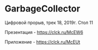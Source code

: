 # GarbageCollector
Цифровой прорыв, трек 18, 2019г. Стол 11

Презентация - https://clck.ru/McEW6

Приложение - https://clck.ru/McEUt
